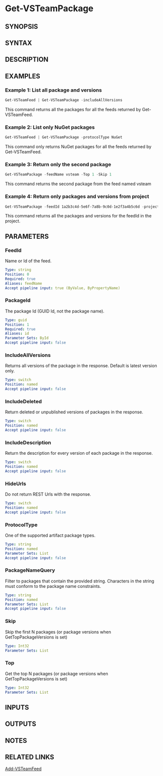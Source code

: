 <!-- #include "./common/header.md" -->

# Get-VSTeamPackage

## SYNOPSIS

<!-- #include "./synopsis/Get-VSTeamPackage.md" -->

## SYNTAX

## DESCRIPTION

<!-- #include "./synopsis/Get-VSTeamPackage.md" -->

## EXAMPLES

### Example 1: List all package and versions

```powershell
Get-VSTeamFeed | Get-VSTeamPackage -includeAllVersions
```

This command returns all the packages for all the feeds returned by Get-VSTeamFeed.

### Example 2: List only NuGet packages

```powershell
Get-VSTeamFeed | Get-VSTeamPackage -protocolType NuGet
```

This command only returns NuGet packages for all the feeds returned by Get-VSTeamFeed.

### Example 3: Return only the second package

```powershell
Get-VSTeamPackage -feedName vsteam -Top 1 -Skip 1
```

This command returns the second package from the feed named vsteam

### Example 4: Return only packages and versions from project

```powershell
Get-VSTeamPackage -feedId 1a2b3c4d-5e6f-7a8b-9c0d-1e2f3a4b5c6d -projectName MyProject
```

This command returns all the packages and versions for the feedId in the project.

## PARAMETERS

### FeedId

Name or Id of the feed.

```yaml
Type: string
Position: 0
Required: true
Aliases: feedName
Accept pipeline input: true (ByValue, ByPropertyName)
```

### PackageId

The package Id (GUID Id, not the package name).

```yaml
Type: guid
Position: 1
Required: true
Aliases: id
Parameter Sets: ById
Accept pipeline input: false
```

### IncludeAllVersions

Returns all versions of the package in the response. Default is latest version only.

```yaml
Type: switch
Position: named
Accept pipeline input: false
```

### IncludeDeleted

Return deleted or unpublished versions of packages in the response.

```yaml
Type: switch
Position: named
Accept pipeline input: false
```

### IncludeDescription

Return the description for every version of each package in the response.

```yaml
Type: switch
Position: named
Accept pipeline input: false
```

### HideUrls

Do not return REST Urls with the response.

```yaml
Type: switch
Position: named
Accept pipeline input: false
```

### ProtocolType

One of the supported artifact package types.

```yaml
Type: string
Position: named
Parameter Sets: List
Accept pipeline input: false
```

### PackageNameQuery

Filter to packages that contain the provided string. Characters in the string must conform to the package name constraints.

```yaml
Type: string
Position: named
Parameter Sets: List
Accept pipeline input: false
```

### Skip

Skip the first N packages (or package versions when GetTopPackageVersions is set)

```yaml
Type: Int32
Parameter Sets: List
```

### Top

Get the top N packages (or package versions when GetTopPackageVersions is set)

```yaml
Type: Int32
Parameter Sets: List
```

<!-- #include "./params/projectName.md" -->

## INPUTS

## OUTPUTS

## NOTES

<!-- #include "./common/prerequisites.md" -->

## RELATED LINKS

[Add-VSTeamFeed](Add-VSTeamFeed.md)
